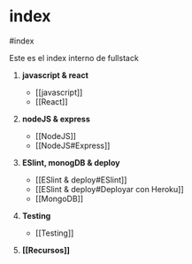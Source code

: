 # index
#index

Este es el index interno de fullstack 

1.  **javascript & react**
	- [[javascript]]
	- [[React]]
2.  **nodeJS & express**
	- [[NodeJS]]
	- [[NodeJS#Express]]
3.  **ESlint, monogDB & deploy**
	- [[ESlint & deploy#ESlint]]
	- [[ESlint & deploy#Deployar con Heroku]]
	- [[MongoDB]]
4. **Testing** 
	- [[Testing]]

5. **[[Recursos]]**